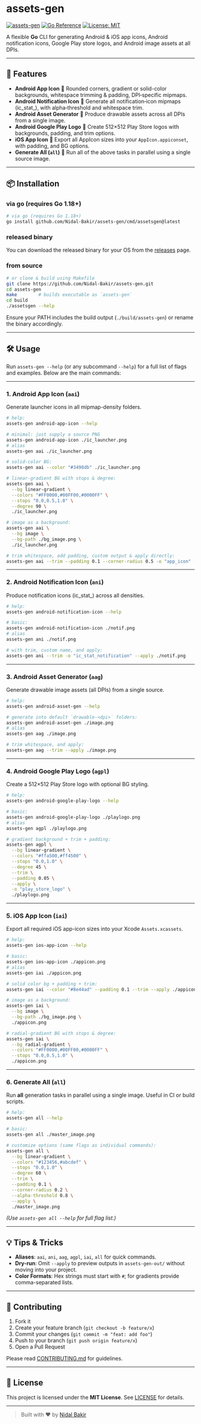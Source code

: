# assets-gen
[![assets-gen](https://github.com/Nidal-Bakir/assets-gen/actions/workflows/go.yml/badge.svg)](https://github.com/Nidal-Bakir/assets-gen/actions/workflows/go.yml)
[![Go Reference](https://pkg.go.dev/badge/github.com/Nidal-Bakir/assets-gen.svg)](https://pkg.go.dev/github.com/Nidal-Bakir/assets-gen)
[![License: MIT](https://img.shields.io/badge/License-MIT-blue.svg)](LICENSE)

A flexible **Go** CLI for generating Android & iOS app icons, Android notification icons, Google Play store logos, and Android image assets at all DPIs.

---

## 🚀 Features

- **Android App Icon**
  🎨 Rounded corners, gradient or solid-color backgrounds, whitespace trimming & padding, DPI‐specific mipmaps.
- **Android Notification Icon**
  🔔 Generate all notification‐icon mipmaps (ic_stat\_), with alpha‐threshold and whitespace trim.
- **Android Asset Generator**
  📐 Produce drawable assets across all DPIs from a single image.
- **Android Google Play Logo**
  🛒 Create 512×512 Play Store logos with backgrounds, padding, and trim options.
- **iOS App Icon**
  📱 Export all AppIcon sizes into your `AppIcon.appiconset`, with padding, and BG options.
- **Generate All (`all`)**
  🎉 Run all of the above tasks in parallel using a single source image.

---

## 📦 Installation

### via go (requires Go 1.18+)

```bash
# via go (requires Go 1.18+)
go install github.com/Nidal-Bakir/assets-gen/cmd/assetsgen@latest
```

### released binary

You can download the released binary for your OS from the [releases](https://github.com/Nidal-Bakir/assets-gen/releases/latest) page.
### from source

```bash
# or clone & build using Makefile
git clone https://github.com/Nidal-Bakir/assets-gen.git
cd assets-gen
make        # builds executable as `assets-gen`
cd build
./assetsgen --help
```

Ensure your PATH includes the build output (`./build/assets-gen`) or rename the binary accordingly.

---

## 🛠 Usage

Run `assets-gen --help` (or any subcommand `--help`) for a full list of flags and examples. Below are the main commands:

---

### 1. Android App Icon (`aai`)

Generate launcher icons in all mipmap-density folders.

```bash
# help:
assets-gen android-app-icon --help

# minimal: just supply a source PNG
assets-gen android-app-icon ./ic_launcher.png
# alias
assets-gen aai ./ic_launcher.png

# solid-color BG:
assets-gen aai --color "#3498db" ./ic_launcher.png

# linear-gradient BG with stops & degree:
assets-gen aai \
  --bg linear-gradient \
  --colors "#FF0000,#00FF00,#0000FF" \
  --stops "0.0,0.5,1.0" \
  --degree 90 \
  ./ic_launcher.png

# image as a background:
assets-gen aai \
  --bg image \
  --bg-path ./bg_image.png \
  ./ic_launcher.png

# trim whitespace, add padding, custom output & apply directly:
assets-gen aai --trim --padding 0.1 --corner-radius 0.5 -o "app_icon" --apply ./ic_launcher.png
```

---

### 2. Android Notification Icon (`ani`)

Produce notification icons (ic_stat\_) across all densities.

```bash
# help:
assets-gen android-notification-icon --help

# basic:
assets-gen android-notification-icon ./notif.png
# alias
assets-gen ani ./notif.png

# with trim, custom name, and apply:
assets-gen ani --trim -o "ic_stat_notification" --apply ./notif.png
```

---

### 3. Android Asset Generator (`aag`)

Generate drawable image assets (all DPIs) from a single source.

```bash
# help:
assets-gen android-asset-gen --help

# generate into default `drawable-<dpi>` folders:
assets-gen android-asset-gen ./image.png
# alias
assets-gen aag ./image.png

# trim whitespace, and apply:
assets-gen aag --trim --apply ./image.png
```

---

### 4. Android Google Play Logo (`agpl`)

Create a 512×512 Play Store logo with optional BG styling.

```bash
# help:
assets-gen android-google-play-logo --help

# basic:
assets-gen android-google-play-logo ./playlogo.png
# alias
assets-gen agpl ./playlogo.png

# gradient background + trim + padding:
assets-gen agpl \
  --bg linear-gradient \
  --colors "#ffa500,#ff4500" \
  --stops "0.0,1.0" \
  --degree 45 \
  --trim \
  --padding 0.05 \
  --apply \
  -o "play_store_logo" \
  ./playlogo.png
```

---

### 5. iOS App Icon (`iai`)

Export all required iOS app-icon sizes into your Xcode `Assets.xcassets`.

```bash
# help:
assets-gen ios-app-icon --help

# basic:
assets-gen ios-app-icon ./appicon.png
# alias
assets-gen iai ./appicon.png

# solid color bg + padding + trim:
assets-gen iai --color "#8e44ad" --padding 0.1 --trim --apply ./appicon.png

# image as a background:
assets-gen iai \
  --bg image \
  --bg-path ./bg_image.png \
  ./appicon.png

# radial-gradient BG with stops & degree:
assets-gen iai \
  --bg radial-gradient \
  --colors "#FF0000,#00FF00,#0000FF" \
  --stops "0.0,0.5,1.0" \
  ./appicon.png

```

---

### 6. Generate All (`all`)

Run **all** generation tasks in parallel using a single image. Useful in CI or build scripts.

```bash
# help:
assets-gen all --help

# basic:
assets-gen all ./master_image.png

# customize options (same flags as individual commands):
assets-gen all \
  --bg linear-gradient \
  --colors "#123456,#abcdef" \
  --stops "0.0,1.0" \
  --degree 60 \
  --trim \
  --padding 0.1 \
  --corner-radius 0.2 \
  --alpha-threshold 0.8 \
  --apply \
  ./master_image.png
```

_(Use `assets-gen all --help` for full flag list.)_

---

## 💡 Tips & Tricks

- **Aliases**: `aai`, `ani`, `aag`, `agpl`, `iai`, `all` for quick commands.
- **Dry-run**: Omit `--apply` to preview outputs in `assets-gen-out/` without moving into your project.
- **Color Formats**: Hex strings must start with `#`; for gradients provide comma-separated lists.

---

## 🤝 Contributing

1. Fork it
2. Create your feature branch (`git checkout -b feature/x`)
3. Commit your changes (`git commit -m "feat: add foo"`)
4. Push to your branch (`git push origin feature/x`)
5. Open a Pull Request

Please read [CONTRIBUTING.md](CONTRIBUTING.md) for guidelines.

---

## 📄 License

This project is licensed under the **MIT License**. See [LICENSE](LICENSE) for details.

---

> Built with ❤️ by [Nidal Bakir](https://github.com/Nidal-Bakir)

